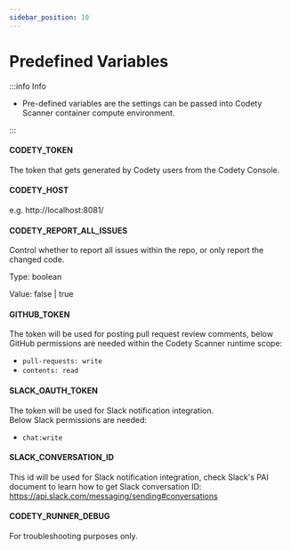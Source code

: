 ```yaml
---
sidebar_position: 10
---
```


# Predefined Variables

:::info Info

* Pre-defined variables are the settings can be passed into Codety Scanner container compute environment.

:::


#### CODETY_TOKEN
The token that gets generated by Codety users from the Codety Console.

####  CODETY_HOST
e.g. http://localhost:8081/



####  CODETY_REPORT_ALL_ISSUES
Control whether to report all issues within the repo, or only report the changed code.

Type: boolean

Value: false | true




#### GITHUB_TOKEN
The token will be used for posting pull request review comments, below GitHub permissions are needed within the Codety Scanner runtime scope:
* `pull-requests: write`
* `contents: read`

#### SLACK_OAUTH_TOKEN
The token will be used for Slack notification integration.  
Below Slack permissions are needed:
* `chat:write`

#### SLACK_CONVERSATION_ID
This id will be used for Slack notification integration, check Slack's PAI document to learn how to get Slack conversation ID: https://api.slack.com/messaging/sending#conversations


####  CODETY_RUNNER_DEBUG
For troubleshooting purposes only.